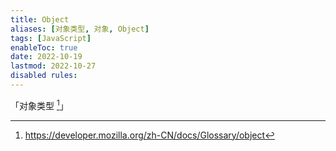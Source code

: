 ```yaml
---
title: Object
aliases: [对象类型, 对象, Object]
tags: [JavaScript]
enableToc: true
date: 2022-10-19
lastmod: 2022-10-27
disabled rules: 
---
```


「对象类型 [^1]」

[^1]: <https://developer.mozilla.org/zh-CN/docs/Glossary/object>
